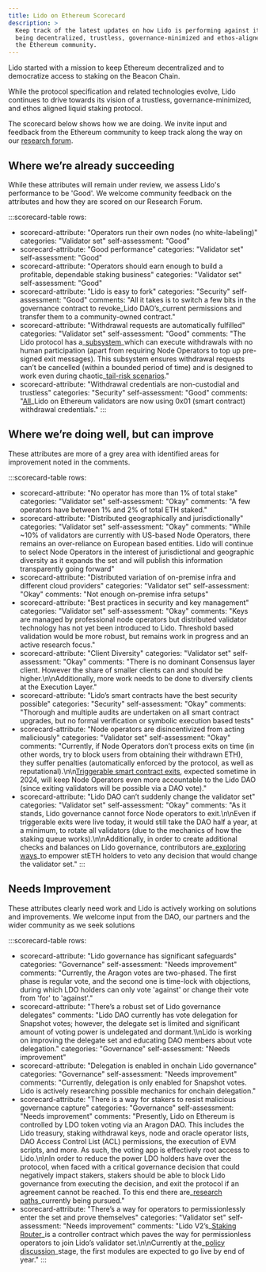 ```yaml
---
title: Lido on Ethereum Scorecard
description: >
  Keep track of the latest updates on how Lido is performing against its goal of
  being decentralized, trustless, governance-minimized and ethos-aligned with
  the Ethereum community.
---
```

Lido started with a mission to keep Ethereum decentralized and to democratize access to staking on the Beacon Chain.

While the protocol specification and related technologies evolve, Lido continues to drive towards its vision of a trustless, governance-minimized, and ethos aligned liquid staking protocol.

The scorecard below shows how we are doing. We invite input and feedback from the Ethereum community to keep track along the way on our [research forum](https://research.lido.fi/).

## Where we’re already succeeding

While these attributes will remain under review, we assess Lido's performance to be 'Good'. We welcome community feedback on the attributes and how they are scored on our Research Forum.

:::scorecard-table
rows:
  - scorecard-attribute: "Operators run their own nodes (no white-labeling)"
    categories: "Validator set"
    self-assessment: "Good"
  - scorecard-attribute: "Good performance"
    categories: "Validator set"
    self-assessment: "Good"
  - scorecard-attribute: "Operators should earn enough to build a profitable, dependable staking business"
    categories: "Validator set"
    self-assessment: "Good"
  - scorecard-attribute: "Lido is easy to fork"
    categories: "Security"
    self-assessment: "Good"
    comments: "All it takes is to switch a few bits in the governance contract to revoke\_Lido DAO’s\_current permissions and transfer them to a community-owned contract."
  - scorecard-attribute: "Withdrawal requests are automatically fulfilled"
    categories: "Validator set"
    self-assessment: "Good"
    comments: "The Lido protocol has a\_[subsystem](https://hackmd.io/@lido/SyaJQsZoj)\_which can execute withdrawals with no human participation (apart from requiring Node Operators to top up pre-signed exit messages). This subsystem ensures withdrawal requests can’t be cancelled (within a bounded period of time) and is designed to work even during chaotic\_[tail-risk scenarios](https://hackmd.io/@lido/SyaJQsZoj#How-slashings-would-affect-withdrawal-request-fulfillment)."
  - scorecard-attribute: "Withdrawal credentials are non-custodial and trustless"
    categories: "Security"
    self-assessment: "Good"
    comments: "[All](https://twitter.com/LidoFinance/status/1646977448410480643)\_Lido on Ethereum validators are now using 0x01 (smart contract) withdrawal credentials."
:::

## Where we’re doing well, but can improve

These attributes are more of a grey area with identified areas for improvement noted in the comments.

:::scorecard-table
rows:
  - scorecard-attribute: "No operator has more than 1% of total stake"
    categories: "Validator set"
    self-assessment: "Okay"
    comments: "A few operators have between 1% and 2% of total ETH staked."
  - scorecard-attribute: "Distributed geographically and jurisdictionally"
    categories: "Validator set"
    self-assessment: "Okay"
    comments: "While ~10% of validators are currently with US-based Node Operators, there remains an over-reliance on European based entities. Lido will continue to select Node Operators in the interest of jurisdictional and geographic diversity as it expands the set and will publish this information transparently going forward"
  - scorecard-attribute: "Distributed variation of on-premise infra and different cloud providers"
    categories: "Validator set"
    self-assessment: "Okay"
    comments: "Not enough on-premise infra setups"
  - scorecard-attribute: "Best practices in security and key management"
    categories: "Validator set"
    self-assessment: "Okay"
    comments: "Keys are managed by professional node operators but distributed validator technology has not yet been introduced to Lido. Threshold based validation would be more robust, but remains work in progress and an active research focus."
  - scorecard-attribute: "Client Diversity"
    categories: "Validator set"
    self-assessment: "Okay"
    comments: "There is no dominant Consensus layer client. However the share of smaller clients can and should be higher.\n\nAdditionally, more work needs to be done to diversify clients at the Execution Layer."
  - scorecard-attribute: "Lido’s smart contracts have the best security possible"
    categories: "Security"
    self-assessment: "Okay"
    comments: "Thorough and multiple audits are undertaken on all smart contract upgrades, but no formal verification or symbolic execution based tests"
  - scorecard-attribute: "Node operators are disincentivized from acting maliciously"
    categories: "Validator set"
    self-assessment: "Okay"
    comments: "Currently, if Node Operators don’t process exits on time (in other words, try to block users from obtaining their withdrawn ETH), they suffer penalties (automatically enforced by the protocol, as well as reputational).\n\n[Triggerable smart contract exits](https://ethresear.ch/t/withdrawal-credentials-exits-based-on-a-generalized-message-bus/12516/24), expected sometime in 2024, will keep Node Operators even more accountable to the Lido DAO (since exiting validators will be possible via a DAO vote)."
  - scorecard-attribute: "Lido DAO can’t suddenly change the validator set"
    categories: "Validator set"
    self-assessment: "Okay"
    comments: "As it stands, Lido governance cannot force Node operators to exit.\n\nEven if triggerable exits were live today, it would still take the DAO half a year, at a minimum, to rotate all validators (due to the mechanics of how the staking queue works).\n\nAdditionally, in order to create additional checks and balances on Lido governance, contributors are\_[exploring ways](https://research.lido.fi/t/ldo-steth-dual-governance/2382)\_to empower stETH holders to veto any decision that would change the validator set."
:::

## Needs Improvement

These attributes clearly need work and Lido is actively working on solutions and improvements. We welcome input from the DAO, our partners and the wider community as we seek solutions

:::scorecard-table
rows:
  - scorecard-attribute: "Lido governance has significant safeguards"
    categories: "Governance"
    self-assessment: "Needs improvement"
    comments: "Currently, the Aragon votes are two-phased. The first phase is regular vote, and the second one is time-lock with objections, during which LDO holders can only vote 'against' or change their vote from 'for' to 'against'."
  - scorecard-attribute: "There’s a robust set of Lido governance delegates"
    comments: "Lido DAO currently has vote delegation for Snapshot votes; however, the delegate set is limited and significant amount of voting power is undelegated and dormant.\\\nLido is working on improving the delegate set and educating DAO members about vote delegation."
    categories: "Governance"
    self-assessment: "Needs improvement"
  - scorecard-attribute: "Delegation is enabled in onchain Lido governance"
    categories: "Governance"
    self-assessment: "Needs improvement"
    comments: "Currently, delegation is only enabled for Snapshot votes. Lido is actively researching possible mechanics for onchain delegation."
  - scorecard-attribute: "There is a way for stakers to resist malicious governance capture"
    categories: "Governance"
    self-assessment: "Needs improvement"
    comments: "Presently, Lido on Ethereum is controlled by LDO token voting via an Aragon DAO. This includes the Lido treasury, staking withdrawal keys, node and oracle operator lists, DAO Access Control List (ACL) permissions, the execution of EVM scripts, and more. As such, the voting app is effectively root access to Lido.\n\nIn order to reduce the power LDO holders have over the protocol, when faced with a critical governance decision that could negatively impact stakers, stakers should be able to block Lido governance from executing the decision, and exit the protocol if an agreement cannot be reached. To this end there are\_[research paths](https://research.lido.fi/t/ldo-steth-dual-governance/2382)\_currently being pursued."
  - scorecard-attribute: "There’s a way for operators to permissionlessly enter the set and prove themselves"
    categories: "Validator set"
    self-assessment: "Needs improvement"
    comments: "Lido V2’s\_[Staking Router](https://blog.lido.fi/introducing-lido-v2/#overview)\_is a controller contract which paves the way for permissionless operators to join Lido’s validator set.\n\nCurrently at the\_[policy discussion](https://research.lido.fi/t/staking-router-modules-support-policy/4495)\_stage, the first modules are expected to go live by end of year."
:::